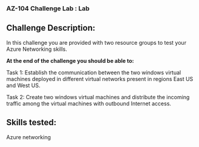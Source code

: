 ### AZ-104 Challenge Lab : Lab

## Challenge Description:

In this challenge you are provided with two resource groups to test your Azure Networking skills.

**At the end of the challenge you should be able to:**

Task 1: Establish the communication between the two windows virtual machines deployed in different virtual networks present in regions East US and West US.

Task 2: Create two windows virtual machines and distribute the incoming traffic among the virtual machines with outbound Internet access.

## Skills tested:

Azure networking

